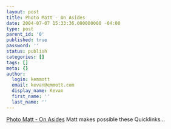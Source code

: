 ```yaml
---
layout: post
title: Photo Matt - On Asides
date: 2004-07-07 15:33:36.000000000 -04:00
type: post
parent_id: '0'
published: true
password: ''
status: publish
categories: []
tags: []
meta: {}
author:
  login: kemmott
  email: kevan@emmott.com
  display_name: Kevan
  first_name: ''
  last_name: ''
---
```

<p><a href="http://photomatt.net/2004/05/19/asides/">Photo Matt - On Asides</a> Matt makes possible these Quicklinks...</p>
